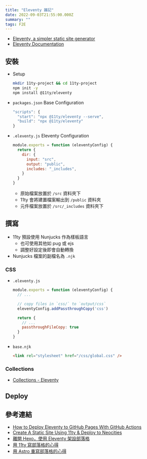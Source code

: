 ```yaml
---
title: "Eleventy 雜記"
date: 2022-09-03T21:55:00.000Z
summary: ""
tags: F2E
---
```


- [Eleventy, a simpler static site generator](https://www.11ty.dev/)
- [Eleventy Documentation](https://www.11ty.dev/docs/)

## 安裝

- Setup
  ```bash
  mkdir 11ty-project && cd 11ty-project
  npm init -y
  npm install @11ty/eleventy
  ```
- `packages.json` Base Configuration
  ```javascript
  "scripts": {
    "start": "npx @11ty/eleventy --serve",
    "build": "npx @11ty/eleventy"
  }
  ```
- `.eleventy.js` Eleventy Configuration
  ```javascript
  module.exports = function (eleventyConfig) {
    return {
      dir: {
        input: "src",
        output: "public",
        includes: "_includes",
      }
    }
  }
  ```
  - 原始檔案放置於 `/src` 資料夾下
  - 11ty 會將建置檔案輸出到 `/public` 資料夾
  - 元件檔案放置於 `/src/_includes` 資料夾下

## 撰寫

- 11ty 預設使用 Nunjucks 作為樣板語言
  - 也可使用其他如 pug 或 ejs
  - 調整好設定後即會自動轉換
- Nunjucks 檔案的副檔名為 `.njk`

### CSS

- `.eleventy.js`
  ```javascript
  module.exports = function (eleventyConfig) {
    // ...

    // copy files in `css/` to `output/css`
    eleventyConfig.addPassthroughCopy('css')

    return {
      // ...
      passthroughFileCopy: true
    }
  }
  ```
- `base.njk`
  ```html
  <link rel="stylesheet" href="/css/global.css" />
  ```

### Collections

- [Collections - Eleventy](https://www.11ty.dev/docs/collections/)

## Deploy

## 參考連結

- [How to Deploy Eleventy to GitHub Pages With GitHub Actions](https://www.rockyourcode.com/how-to-deploy-eleventy-to-github-pages-with-github-actions/)
- [Create A Static Site Using 11ty & Deploy to Neocities](https://www.flamedfury.com/guides/11ty-homepage-neocities/)
- [離開 Hexo，使用 Eleventy 架設部落格](https://frannn.dev/posts/82901432/)
- [用 11ty 寫部落格的心得](https://lavif.me/post/11ty-blog)
- [用 Astro 重寫部落格的心得](https://lavif.me/post/astro-blog)